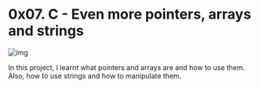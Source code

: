 # 0x07. C - Even more pointers, arrays and strings

![img](https://s3.amazonaws.com/intranet-projects-files/holbertonschool-low_level_programming/218/58fe6b229144b7fe5ebe88afe9ff5cabe2dd0863e1e79b2d02b4103c30b465dd.jpg)

In this project, I learnt what pointers and arrays are and how to use them. Also, how to use strings and how to manipulate them. 
